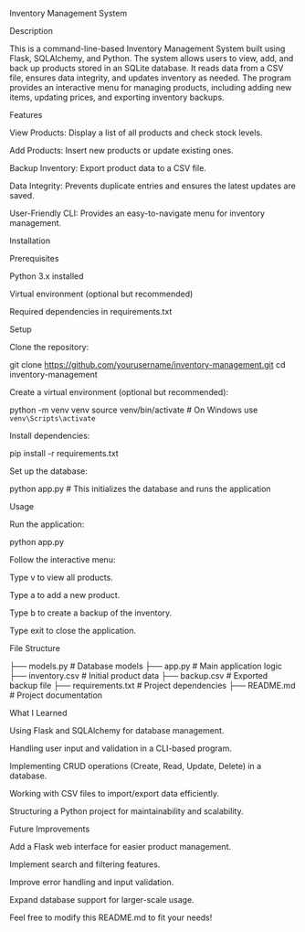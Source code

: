 Inventory Management System

Description

This is a command-line-based Inventory Management System built using Flask, SQLAlchemy, and Python. The system allows users to view, add, and back up products stored in an SQLite database. It reads data from a CSV file, ensures data integrity, and updates inventory as needed. The program provides an interactive menu for managing products, including adding new items, updating prices, and exporting inventory backups.

Features

View Products: Display a list of all products and check stock levels.

Add Products: Insert new products or update existing ones.

Backup Inventory: Export product data to a CSV file.

Data Integrity: Prevents duplicate entries and ensures the latest updates are saved.

User-Friendly CLI: Provides an easy-to-navigate menu for inventory management.

Installation

Prerequisites

Python 3.x installed

Virtual environment (optional but recommended)

Required dependencies in requirements.txt

Setup

Clone the repository:

git clone https://github.com/yourusername/inventory-management.git
cd inventory-management

Create a virtual environment (optional but recommended):

python -m venv venv
source venv/bin/activate  # On Windows use `venv\Scripts\activate`

Install dependencies:

pip install -r requirements.txt

Set up the database:

python app.py  # This initializes the database and runs the application

Usage

Run the application:

python app.py

Follow the interactive menu:

Type v to view all products.

Type a to add a new product.

Type b to create a backup of the inventory.

Type exit to close the application.

File Structure

├── models.py       # Database models
├── app.py          # Main application logic
├── inventory.csv   # Initial product data
├── backup.csv      # Exported backup file
├── requirements.txt # Project dependencies
├── README.md       # Project documentation

What I Learned

Using Flask and SQLAlchemy for database management.

Handling user input and validation in a CLI-based program.

Implementing CRUD operations (Create, Read, Update, Delete) in a database.

Working with CSV files to import/export data efficiently.

Structuring a Python project for maintainability and scalability.

Future Improvements

Add a Flask web interface for easier product management.

Implement search and filtering features.

Improve error handling and input validation.

Expand database support for larger-scale usage.

Feel free to modify this README.md to fit your needs!
